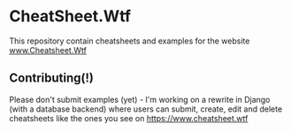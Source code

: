 # CheatSheet.Wtf
This repository contain cheatsheets and examples for the website www.Cheatsheet.Wtf

## Contributing(!)
Please don't submit examples (yet) - I'm working on a rewrite in Django (with a database backend) where users can submit, create, edit and delete cheatsheets like the ones you see on https://www.cheatsheet.wtf

